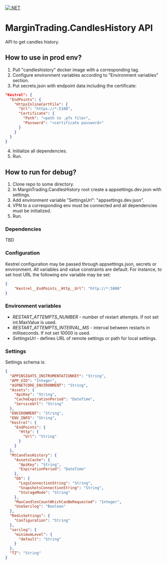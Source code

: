 [![.NET](https://github.com/LykkeBusiness/Lykke.Service.CandlesHistory/actions/workflows/build.yml/badge.svg)](https://github.com/LykkeBusiness/Lykke.Service.CandlesHistory/actions/workflows/build.yml)

# MarginTrading.CandlesHistory API #

API to get candles history.

## How to use in prod env? ##

1. Pull "candleshistory" docker image with a corresponding tag.
2. Configure environment variables according to "Environment variables" section.
3. Put secrets.json with endpoint data including the certificate:
```json
"Kestrel": {
  "EndPoints": {
    "HttpsInlineCertFile": {
      "Url": "https://*:5100",
      "Certificate": {
        "Path": "<path to .pfx file>",
        "Password": "<certificate password>"
      }
    }
  }
}
```
4. Initialize all dependencies.
5. Run.

## How to run for debug? ##

1. Clone repo to some directory.
2. In MarginTrading.CandlesHistory root create a appsettings.dev.json with settings.
3. Add environment variable "SettingsUrl": "appsettings.dev.json".
4. VPN to a corresponding env must be connected and all dependencies must be initialized.
5. Run.

### Dependencies ###

TBD

### Configuration ###

Kestrel configuration may be passed through appsettings.json, secrets or environment.
All variables and value constraints are default. For instance, to set host URL the following env variable may be set:
```json
{
    "Kestrel__EndPoints__Http__Url": "http://*:5000"
}
```

### Environment variables ###

* *RESTART_ATTEMPTS_NUMBER* - number of restart attempts. If not set int.MaxValue is used.
* *RESTART_ATTEMPTS_INTERVAL_MS* - interval between restarts in milliseconds. If not set 10000 is used.
* *SettingsUrl* - defines URL of remote settings or path for local settings.

### Settings ###

Settings schema is:
<!-- MARKDOWN-AUTO-DOCS:START (CODE:src=./template.json) -->
<!-- The below code snippet is automatically added from ./template.json -->
```json
{
  "APPINSIGHTS_INSTRUMENTATIONKEY": "String",
  "APP_UID": "Integer",
  "ASPNETCORE_ENVIRONMENT": "String",
  "Assets": {
    "ApiKey": "String",
    "CacheExpirationPeriod": "DateTime",
    "ServiceUrl": "String"
  },
  "ENVIRONMENT": "String",
  "ENV_INFO": "String",
  "Kestrel": {
    "EndPoints": {
      "Http": {
        "Url": "String"
      }
    }
  },
  "MtCandlesHistory": {
    "AssetsCache": {
      "ApiKey": "String",
      "ExpirationPeriod": "DateTime"
    },
    "Db": {
      "LogsConnectionString": "String",
      "SnapshotsConnectionString": "String",
      "StorageMode": "String"
    },
    "MaxCandlesCountWhichCanBeRequested": "Integer",
    "UseSerilog": "Boolean"
  },
  "RedisSettings": {
    "Configuration": "String"
  },
  "serilog": {
    "minimumLevel": {
      "default": "String"
    }
  },
  "TZ": "String"
}
```
<!-- MARKDOWN-AUTO-DOCS:END -->

